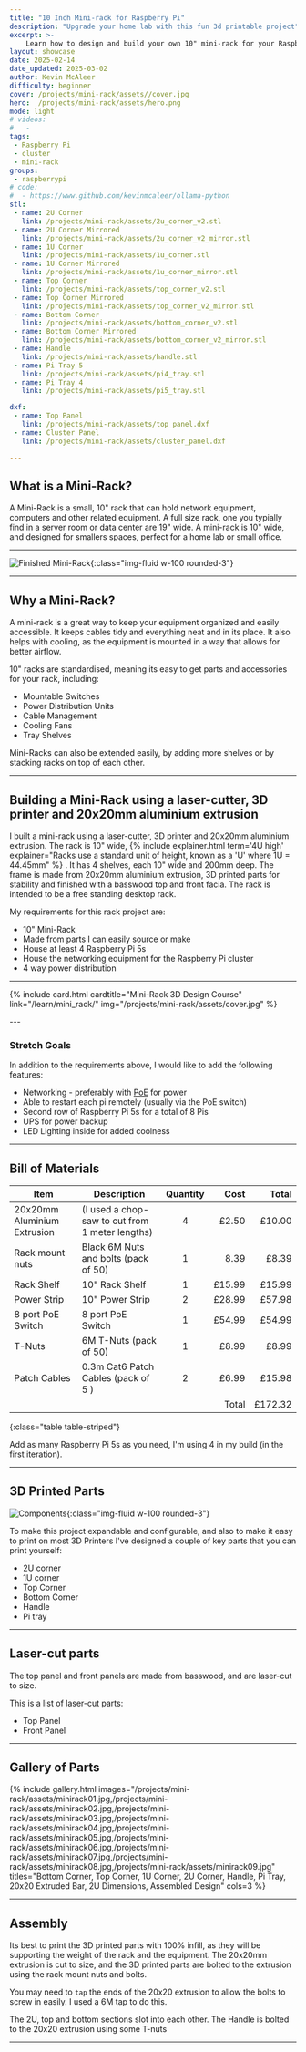 ```yaml
---
title: "10 Inch Mini-rack for Raspberry Pi"
description: "Upgrade your home lab with this fun 3d printable project"
excerpt: >-
    Learn how to design and build your own 10" mini-rack for your Raspberry Pi cluster or home lab. This project is perfect for upgrading your home lab and keeping your equipment organized and easily accessible.
layout: showcase
date: 2025-02-14
date_updated: 2025-03-02
author: Kevin McAleer
difficulty: beginner
cover: /projects/mini-rack/assets//cover.jpg
hero:  /projects/mini-rack/assets/hero.png
mode: light
# videos:
#   - 
tags:
 - Raspberry Pi
 - cluster
 - mini-rack
groups:
 - raspberrypi
# code:
#  - https://www.github.com/kevinmcaleer/ollama-python
stl:
 - name: 2U Corner
   link: /projects/mini-rack/assets/2u_corner_v2.stl
 - name: 2U Corner Mirrored
   link: /projects/mini-rack/assets/2u_corner_v2_mirror.stl
 - name: 1U Corner
   link: /projects/mini-rack/assets/1u_corner.stl
 - name: 1U Corner Mirrored
   link: /projects/mini-rack/assets/1u_corner_mirror.stl
 - name: Top Corner
   link: /projects/mini-rack/assets/top_corner_v2.stl
 - name: Top Corner Mirrored
   link: /projects/mini-rack/assets/top_corner_v2_mirror.stl
 - name: Bottom Corner
   link: /projects/mini-rack/assets/bottom_corner_v2.stl
 - name: Bottom Corner Mirrored
   link: /projects/mini-rack/assets/bottom_corner_v2_mirror.stl
 - name: Handle
   link: /projects/mini-rack/assets/handle.stl
 - name: Pi Tray 5
   link: /projects/mini-rack/assets/pi4_tray.stl
 - name: Pi Tray 4
   link: /projects/mini-rack/assets/pi5_tray.stl

dxf:
 - name: Top Panel
   link: /projects/mini-rack/assets/top_panel.dxf
 - name: Cluster Panel
   link: /projects/mini-rack/assets/cluster_panel.dxf

---
```


## What is a Mini-Rack?

A Mini-Rack is a small, 10" rack that can hold network equipment, computers and other related equipment. A full size rack, one you typially find in a server room or data center are 19" wide. A mini-rack is 10" wide, and designed for smallers spaces, perfect for a home lab or small office.

---

![Finished Mini-Rack](/projects/mini-rack/assets/finished.jpg){:class="img-fluid w-100 rounded-3"}

---

## Why a Mini-Rack?

A mini-rack is a great way to keep your equipment organized and easily accessible. It keeps cables tidy and everything neat and in its place. It also helps with cooling, as the equipment is mounted in a way that allows for better airflow.

10" racks are standardised, meaning its easy to get parts and accessories for your rack, including:

- Mountable Switches
- Power Distribution Units
- Cable Management
- Cooling Fans
- Tray Shelves

Mini-Racks can also be extended easily, by adding more shelves or by stacking racks on top of each other.

---

## Building a Mini-Rack using a laser-cutter, 3D printer and 20x20mm aluminium extrusion

I built a mini-rack using a laser-cutter, 3D printer and 20x20mm aluminium extrusion. The rack is 10" wide, {% include explainer.html term='4U high' explainer="Racks use a standard unit of height, known as a 'U' where 1U = 44.45mm" %} . It has 4 shelves, each 10" wide and 200mm deep. The frame is made from 20x20mm aluminium extrusion, 3D printed parts for stability and finished with a basswood top and front facia. The rack is intended to be a free standing desktop rack.

My requirements for this rack project are:

- 10" Mini-Rack
- Made from parts I can easily source or make
- House at least 4 Raspberry Pi 5s
- House the networking equipment for the Raspberry Pi cluster
- 4 way power distribution

---

<div class="row row-cols-1 row-cols-sm-2 ">

{% include card.html cardtitle="Mini-Rack 3D Design Course" link="/learn/mini_rack/" img="/projects/mini-rack/assets/cover.jpg" %}

</div>
---

### Stretch Goals

In addition to the requirements above, I would like to add the following features:

- Networking - preferably with [PoE](/resources/glossary.html#PoE) for power
- Able to restart each pi remotely (usually via the PoE switch)
- Second row of Raspberry Pi 5s for a total of 8 Pis
- UPS for power backup
- LED Lighting inside for added coolness

---

## Bill of Materials

Item                        | Description                                     | Quantity |   Cost |   Total
----------------------------|-------------------------------------------------|:--------:|-------:|-------:
20x20mm Aluminium Extrusion | (I used a chop-saw to cut from 1 meter lengths) |    4     |  £2.50 |  £10.00
Rack mount nuts             | Black 6M Nuts and bolts (pack of 50)            |    1     |   8.39 |   £8.39
Rack Shelf                  | 10" Rack Shelf                                  |    1     | £15.99 |  £15.99
Power Strip                 | 10" Power Strip                                 |    2     | £28.99 |  £57.98
8 port PoE Switch           | 8 port PoE Switch                               |    1     | £54.99 |  £54.99
T-Nuts                      | 6M T-Nuts (pack of 50)                          |    1     |  £8.99 |   £8.99
Patch Cables                | 0.3m Cat6 Patch Cables (pack of 5 )             |    2     |  £6.99 |  £15.98
                            |                                                 |          |  Total | £172.32 
{:class="table table-striped"}

Add as many Raspberry Pi 5s as you need, I'm using 4 in my build (in the first iteration).

---

## 3D Printed Parts

![Components](/projects/mini-rack/assets/components.jpg){:class="img-fluid w-100 rounded-3"}

To make this project expandable and configurable, and also to make it easy to print on most 3D Printers I've designed a couple of key parts that you can print yourself:

- 2U corner
- 1U corner
- Top Corner
- Bottom Corner
- Handle
- Pi tray

---

## Laser-cut parts

The top panel and front panels are made from basswood, and are laser-cut to size.

This is a list of laser-cut parts:

- Top Panel
- Front Panel


---

## Gallery of Parts

{% include gallery.html images="/projects/mini-rack/assets/minirack01.jpg,/projects/mini-rack/assets/minirack02.jpg,/projects/mini-rack/assets/minirack03.jpg,/projects/mini-rack/assets/minirack04.jpg,/projects/mini-rack/assets/minirack05.jpg,/projects/mini-rack/assets/minirack06.jpg,/projects/mini-rack/assets/minirack07.jpg,/projects/mini-rack/assets/minirack08.jpg,/projects/mini-rack/assets/minirack09.jpg" titles="Bottom Corner, Top Corner, 1U Corner, 2U Corner, Handle, Pi Tray, 20x20 Extruded Bar, 2U Dimensions, Assembled Design" cols=3 %}

---

## Assembly

Its best to print the 3D printed parts with 100% infill, as they will be supporting the weight of the rack and the equipment. The 20x20mm extrusion is cut to size, and the 3D printed parts are bolted to the extrusion using the rack mount nuts and bolts.

You may need to `tap` the ends of the 20x20 extrusion to allow the bolts to screw in easily. I used a 6M tap to do this.

The 2U, top and bottom sections slot into each other. The Handle is bolted to the 20x20 extrusion using some T-nuts

---

